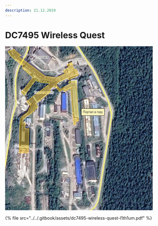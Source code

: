 ```yaml
---
description: 21.12.2019
---
```


# DC7495 Wireless Quest

![](../../.gitbook/assets/image%20%2829%29.png)

{% file src="../../.gitbook/assets/dc7495-wireless-quest-l1th1um.pdf" %}



